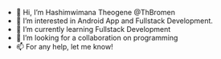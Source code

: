 - 👋 Hi, I’m  Hashimwimana Theogene @ThBromen
- 👀 I’m interested in Android App and Fullstack Development.
- 🌱 I’m currently learning Fullstack Development
- 💞️ I’m looking for a collaboration on programming
- 📫 For any help, let me know!

<!---
ThBromen/ThBromen is a ✨ special ✨ repository because its `README.md` (this file) appears on your GitHub profile.
You can click the Preview link to take a look at your changes.
--->
